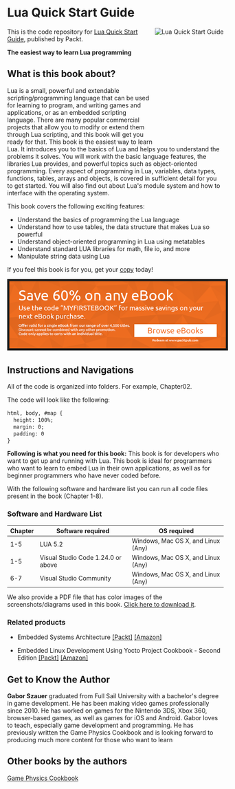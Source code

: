 # Lua Quick Start Guide

<a href="https://www.packtpub.com/application-development/lua-quick-start-guide?utm_source=github&utm_medium=repository&utm_campaign=9781789343229 "><img src="https://d1ldz4te4covpm.cloudfront.net/sites/default/files/imagecache/ppv4_main_book_cover/B11210_MockupCover.png" alt="Lua Quick Start Guide" height="256px" align="right"></a>

This is the code repository for [Lua Quick Start Guide](https://www.packtpub.com/application-development/lua-quick-start-guide?utm_source=github&utm_medium=repository&utm_campaign=9781789343229), published by Packt.

**The easiest way to learn Lua programming**

## What is this book about?
Lua is a small, powerful and extendable scripting/programming language that can be used for learning to program, and writing games and applications, or as an embedded scripting language. There are many popular commercial projects that allow you to modify or extend them through Lua scripting, and this book will get you ready for that. This book is the easiest way to learn Lua. It introduces you to the basics of Lua and helps you to understand the problems it solves. You will work with the basic language features, the libraries Lua provides, and powerful topics such as object-oriented programming. Every aspect of programming in Lua, variables, data types, functions, tables, arrays and objects, is covered in sufficient detail for you to get started. You will also find out about Lua's module system and how to interface with the operating system.

This book covers the following exciting features:
* Understand the basics of programming the Lua language 
* Understand how to use tables, the data structure that makes Lua so powerful 
* Understand object-oriented programming in Lua using metatables 
* Understand standard LUA libraries for math, file io, and more 
* Manipulate string data using Lua 

If you feel this book is for you, get your [copy](https://www.amazon.com/dp/1-789-34322-4) today!

<a href="https://www.packtpub.com/?utm_source=github&utm_medium=banner&utm_campaign=GitHubBanner"><img src="https://raw.githubusercontent.com/PacktPublishing/GitHub/master/GitHub.png" 
alt="https://www.packtpub.com/" border="5" /></a>

## Instructions and Navigations
All of the code is organized into folders. For example, Chapter02.

The code will look like the following:
```
html, body, #map {
  height: 100%;
  margin: 0;
  padding: 0
}
```

**Following is what you need for this book:**
This book is for developers who want to get up and running with Lua. This book is ideal for programmers who want to learn to embed Lua in their own applications, as well as for beginner programmers who have never coded before.

With the following software and hardware list you can run all code files present in the book (Chapter 1-8).
### Software and Hardware List
| Chapter | Software required | OS required |
| -------- | ------------------------------------ | ----------------------------------- |
| 1-5 | LUA 5.2 | Windows, Mac OS X, and Linux (Any) |
| 1-5 | Visual Studio Code 1.24.0 or above | Windows, Mac OS X, and Linux (Any) |
| 6-7 | Visual Studio Community | Windows, Mac OS X, and Linux (Any) |

We also provide a PDF file that has color images of the screenshots/diagrams used in this book. [Click here to download it](https://www.packtpub.com/sites/default/files/downloads/LuaQuickStartGuide_ColorImages.pdf).

### Related products
* Embedded Systems Architecture [[Packt]](https://www.packtpub.com/application-development/embedded-systems-architecture?utm_source=github&utm_medium=repository&utm_campaign=9781788832502) [[Amazon]](https://www.amazon.com/dp/1-788-83250-7)

* Embedded Linux Development Using Yocto Project Cookbook - Second Edition [[Packt]](https://www.packtpub.com/virtualization-and-cloud/embedded-linux-development-using-yocto-project-cookbook-second-edition?utm_source=github&utm_medium=repository&utm_campaign=9781788399210) [[Amazon]](https://www.amazon.com/dp/1-788-39921-8)

## Get to Know the Author
**Gabor Szauer**
graduated from Full Sail University with a bachelor's degree in game development. He has been making video games professionally since 2010. He has worked on games for the Nintendo 3DS, Xbox 360, browser-based games, as well as games for iOS and Android. Gabor loves to teach, especially game development and programming. He has previously written the Game Physics Cookbook and is looking forward to producing much more content for those who want to learn

## Other books by the authors
[Game Physics Cookbook](https://www.packtpub.com/game-development/game-physics-cookbook?utm_source=github&utm_medium=repository&utm_campaign=9781787123663)

